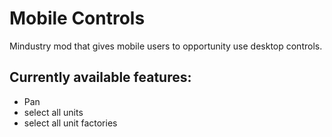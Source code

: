 # Mobile Controls
Mindustry mod that gives mobile users to opportunity use desktop controls.

## Currently available features:
- Pan
- select all units
- select all unit factories


